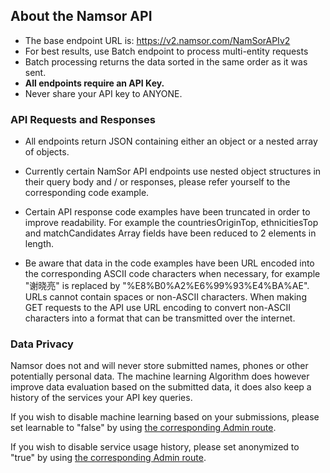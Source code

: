 ## About the Namsor API

-   The base endpoint URL is: https://v2.namsor.com/NamSorAPIv2
-   For best results, use Batch endpoint to process multi-entity requests
-   Batch processing returns the data sorted in the same order as it was sent.
-   **All endpoints require an API Key.**
-   Never share your API key to ANYONE.

### API Requests and Responses

-   All endpoints return JSON containing either an object or a nested array of objects.

-   Currently certain NamSor API endpoints use nested object structures in their query body and / or responses, please refer yourself to the corresponding code example.

-   Certain API response code examples have been truncated in order to improve readability. For example the countriesOriginTop, ethnicitiesTop and matchCandidates Array fields have been reduced to 2 elements in length.

-   Be aware that data in the code examples have been URL encoded into the corresponding ASCII code characters when necessary, for example "谢晓亮" is replaced by "%E8%B0%A2%E6%99%93%E4%BA%AE". URLs cannot contain spaces or non-ASCII characters. When making GET requests to the API use URL encoding to convert non-ASCII characters into a format that can be transmitted over the internet.

### Data Privacy

Namsor does not and will never store submitted names, phones or other potentially personal data. The machine learning Algorithm does however improve data evaluation based on the submitted data, it does also keep a history of the services your API key queries.

If you wish to disable machine learning based on your submissions, please set learnable to "false" by using <a href="#learnable">the corresponding Admin route</a>.

If you wish to disable service usage history, please set anonymized to "true" by using <a href="#anonymized">the corresponding Admin route</a>.
